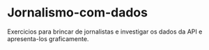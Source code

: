 # Jornalismo-com-dados
Exercicios para brincar de jornalistas e investigar os dados da API e apresenta-los graficamente.
